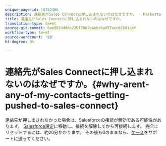```yaml
---
unique-page-id: 14352486
description: 連絡先がSales Connectに押し込まれないのはなぜですか。 - Marketto Docs — 製品ドキュメント
title: 連絡先がSales Connectに押し込まれないのはなぜですか。
translation-type: tm+mt
source-git-commit: 6ae882dddda220f7067babbe5a057eec82601abf
workflow-type: tm+mt
source-wordcount: '88'
ht-degree: 0%

---
```



# 連絡先がSales Connectに押し込まれないのはなぜですか。{#why-arent-any-of-my-contacts-getting-pushed-to-sales-connect}

連絡先が押し出されなかった場合は、Salesforceの接続が無効である可能性があります。 [Salesforce設定](https://toutapp.com/login)に移動し、接続を解除してから再接続します。 完全にリセットするには、約20分かかります。 その後も0のままなら、[ケース](https://nation.marketo.com/t5/Support/ct-p/Support#)をサポートに送ってください。
